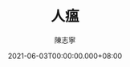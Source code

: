 ---
issue: 431
title: 人瘟
author: 陳志寧
language: 南四縣
date: 2021-06-03T00:00:00.000+08:00
topic: 抒懷
difficulty: 2
wikidata: Q131449236
wikidata_link: https://www.wikidata.org/wiki/Q131449236
author_wikidata_link: https://www.wikidata.org/wiki/Q98096327
author_wikidata: Q98096327
---